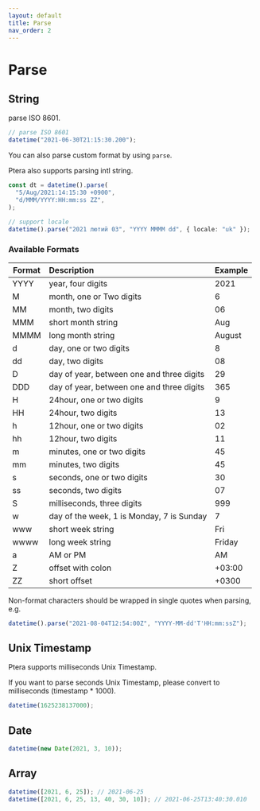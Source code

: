 ```yaml
---
layout: default
title: Parse
nav_order: 2
---
```


# Parse

## String

parse ISO 8601.

```typescript
// parse ISO 8601
datetime("2021-06-30T21:15:30.200");
```

You can also parse custom format by using `parse`.

Ptera also supports parsing intl string.

```typescript
const dt = datetime().parse(
  "5/Aug/2021:14:15:30 +0900",
  "d/MMM/YYYY:HH:mm:ss ZZ",
);

// support locale
datetime().parse("2021 лютий 03", "YYYY MMMM dd", { locale: "uk" });
```

### Available Formats

| Format | Description                               | Example |
| ------ | :---------------------------------------- | :------ |
| YYYY   | year, four digits                         | 2021    |
| M      | month, one or Two digits                  | 6       |
| MM     | month, two digits                         | 06      |
| MMM    | short month string                        | Aug     |
| MMMM   | long month string                         | August  |
| d      | day, one or two digits                    | 8       |
| dd     | day, two digits                           | 08      |
| D      | day of year, between one and three digits | 29      |
| DDD    | day of year, between one and three digits | 365     |
| H      | 24hour, one or two digits                 | 9       |
| HH     | 24hour, two digits                        | 13      |
| h      | 12hour, one or two digits                 | 02      |
| hh     | 12hour, two digits                        | 11      |
| m      | minutes, one or two digits                | 45      |
| mm     | minutes, two digits                       | 45      |
| s      | seconds, one or two digits                | 30      |
| ss     | seconds, two digits                       | 07      |
| S      | milliseconds, three digits                | 999     |
| w      | day of the week, 1 is Monday, 7 is Sunday | 7       |
| www    | short week string                         | Fri     |
| wwww   | long week string                          | Friday  |
| a      | AM or PM                                  | AM      |
| Z      | offset with colon                         | +03:00  |
| ZZ     | short offset                              | +0300   |

Non-format characters should be wrapped in single quotes when parsing, e.g.

```typescript
datetime().parse("2021-08-04T12:54:00Z", "YYYY-MM-dd'T'HH:mm:ssZ");
```

## Unix Timestamp

Ptera supports milliseconds Unix Timestamp.

If you want to parse seconds Unix Timestamp, please convert to milliseconds
(timestamp * 1000).

```typescript
datetime(1625238137000);
```

## Date

```typescript
datetime(new Date(2021, 3, 10));
```

## Array

```typescript
datetime([2021, 6, 25]); // 2021-06-25
datetime([2021, 6, 25, 13, 40, 30, 10]); // 2021-06-25T13:40:30.010
```
